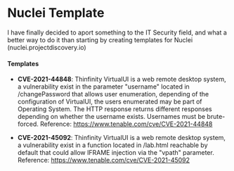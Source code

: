 # Nuclei Template

I have finally decided to aport something to the IT Security field, and what a better way to do it than starting by creating templates for Nuclei (nuclei.projectdiscovery.io)

#### Templates
 - **CVE-2021-44848**: Thinfinity VirtualUI is a web remote desktop system, a vulnerability exist in the parameter "username" located in /changePassword that allows user enumeration, depending of the configuration of VirtualUI, the users enumerated may be part of Operating System.
  The HTTP response returns different responses depending on whether the username exists. Usernames must be brute-forced.
  Reference: https://www.tenable.com/cve/CVE-2021-44848
  
 - **CVE-2021-45092**: Thinfinity VirtualUI is a web remote desktop system, a vulnerability exist in a function located in /lab.html reachable by default that could allow IFRAME injection via the "vpath" parameter.
  Reference: https://www.tenable.com/cve/CVE-2021-45092
